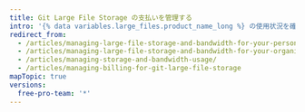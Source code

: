 ```yaml
---
title: Git Large File Storage の支払いを管理する
intro: '{% data variables.large_files.product_name_long %} の使用状況を確認したり、アップグレードまたはダウンロードしたりすることができます。'
redirect_from:
  - /articles/managing-large-file-storage-and-bandwidth-for-your-personal-account/
  - /articles/managing-large-file-storage-and-bandwidth-for-your-organization/
  - /articles/managing-storage-and-bandwidth-usage/
  - /articles/managing-billing-for-git-large-file-storage
mapTopic: true
versions:
  free-pro-team: '*'
---
```


